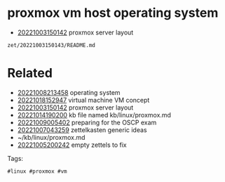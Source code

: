 # proxmox vm host operating system

- [20221003150142](/zet/20221003150142/README.md) proxmox server layout

` zet/20221003150143/README.md `

# Related

- [20221008213458](/zet/20221008213458/README.md) operating system
- [20221018152947](/zet/20221018152947/README.md) virtual machine VM concept
- [20221003150142](/zet/20221003150142/README.md) proxmox server layout
- [20221014190200](/zet/20221014190200/README.md) kb file named kb/linux/proxmox.md
- [20221009005402](/zet/20221009005402/README.md) preparing for the OSCP exam
- [20221007043259](/zet/20221007043259/README.md) zettelkasten generic ideas
- ~/kb/linux/proxmox.md
- [20221005200242](/zet/20221005200242/README.md) empty zettels to fix

Tags:

    #linux #proxmox #vm
